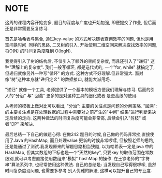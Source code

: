 # NOTE

这周的课程内容开始变多, 题目的深度与广度也开始加强, 即便提交了作业, 但后面还是非常需要反复练习.

首先是哈希表与集合, 通过key-value 的方式解决链表查询效率的问题, 但也是用空间换时间.
同样的思路, 二叉树的引入, 开始使用二维空间来解决查找效率的问题, 将O(N) 的时间复杂度降到 O(logN).

我觉得引入了树的结构后, 不仅引入了额外的空间复杂度, 而且还引入了"递归" 这种"理解上的复杂度".
我们一般写循环, 都是迭代式的, 一个"for, while" 就搞定了, 但递归就像另外一种写"循环" 的方式. 这种方式不好理解.但非常强大.
面对像"树"这种本身就"递归定义" 的数据接口, 就能大派用场.

"递归" 就像一个工具, 老师提供了一个基本的模板方便我们理解与练习. 后面的引入的"分治" 与" 回溯" 更多的是对这种工具的细化或者
是更高级的使用.

从老师的模板上做对比可以看出, "分治": 主要的关注点是问题的分解策略. "回溯": 的主要关注点是在处理数据的过程中需要对之前产生的"中间"
结果"进行判断来决定后续的走向. 
这两种做法的时间复杂度可能会非常高, 后续会引入"剪枝" 或者"DP" 来解决. 
  
最后总结一下自己的做题心得: 
在做242 题目的时候,自己做的代码非常挫,直接使用了Java 的HashMap, 而且处理value 更新的时候非常啰嗦, 
但按照老师的思路, 还是能通过了测试.我发现原来的解题思路相当狭隘, 以为哈希表一定是java 中的HashMap, 
但其实数组的下标也是一个"天然的key", 只要key 的取值范围在常数级别,就可以考虑直接使用数组来"模拟" hashMap 的操作. 
在王铮老师的"字符串"算法系列中, 也经常使用这种做法. 自己的总结是: 当发现自己写得很啰嗦, 虽然时间复杂度没问题, 也需要多参考
别人优雅的解法, 这样可以提升自己的专业度.






